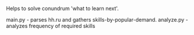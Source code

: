 Helps to solve conundrum 'what to learn next'.

main.py - parses hh.ru and gathers skills-by-popular-demand.
analyze.py - analyzes frequency of required skills 
